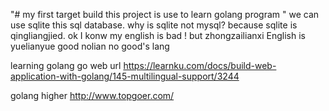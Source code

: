 "# my first target build this project is use to learn golang program " 
we can use sqlite this sql database. why is sqlite not mysql?
because sqlite is qingliangjied. ok I konw my english is bad ! but zhongzailianxi
English is yuelianyue good nolian no good's lang

learning golang go web url https://learnku.com/docs/build-web-application-with-golang/145-multilingual-support/3244


golang higher http://www.topgoer.com/